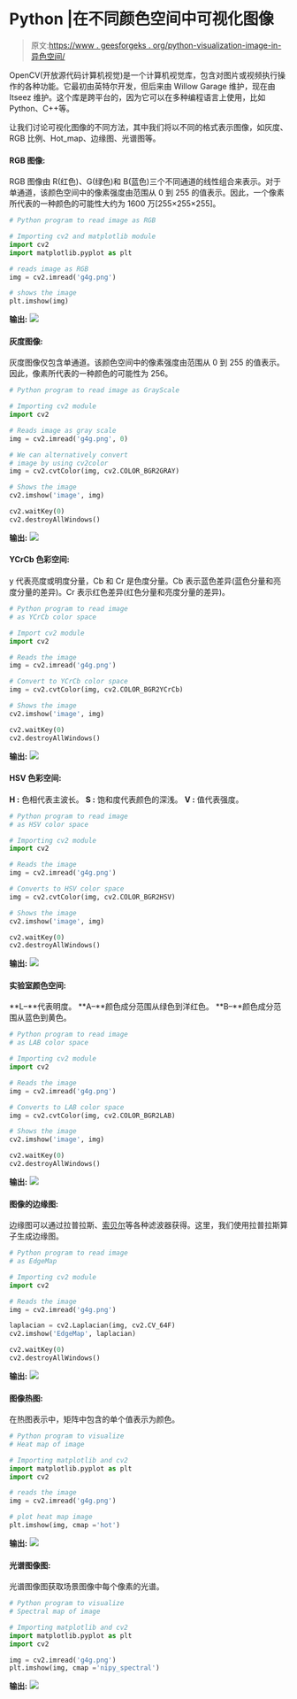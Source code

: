 # Python |在不同颜色空间中可视化图像

> 原文:[https://www . geesforgeks . org/python-visualization-image-in-异色空间/](https://www.geeksforgeeks.org/python-visualizing-image-in-different-color-spaces/)

OpenCV(开放源代码计算机视觉)是一个计算机视觉库，包含对图片或视频执行操作的各种功能。它最初由英特尔开发，但后来由 Willow Garage 维护，现在由 Itseez 维护。这个库是跨平台的，因为它可以在多种编程语言上使用，比如 Python、C++等。

让我们讨论可视化图像的不同方法，其中我们将以不同的格式表示图像，如灰度、RGB 比例、Hot_map、边缘图、光谱图等。

#### RGB 图像:

RGB 图像由 R(红色)、G(绿色)和 B(蓝色)三个不同通道的线性组合来表示。对于单通道，该颜色空间中的像素强度由范围从 0 到 255 的值表示。因此，一个像素所代表的一种颜色的可能性大约为 1600 万[255×255×255]。

```py
# Python program to read image as RGB

# Importing cv2 and matplotlib module
import cv2
import matplotlib.pyplot as plt

# reads image as RGB
img = cv2.imread('g4g.png')

# shows the image
plt.imshow(img)
```

**输出:**
![](img/af7bf76276a6b2294e658c2dde433570.png)

#### 灰度图像:

灰度图像仅包含单通道。该颜色空间中的像素强度由范围从 0 到 255 的值表示。因此，像素所代表的一种颜色的可能性为 256。

```py
# Python program to read image as GrayScale

# Importing cv2 module
import cv2

# Reads image as gray scale
img = cv2.imread('g4g.png', 0) 

# We can alternatively convert
# image by using cv2color
img = cv2.cvtColor(img, cv2.COLOR_BGR2GRAY)

# Shows the image
cv2.imshow('image', img) 

cv2.waitKey(0)         
cv2.destroyAllWindows()
```

**输出:**
![](img/7de5c131464fb938636802ef11673f2f.png)

#### YCrCb 色彩空间:

y 代表亮度或明度分量，Cb 和 Cr 是色度分量。Cb 表示蓝色差异(蓝色分量和亮度分量的差异)。Cr 表示红色差异(红色分量和亮度分量的差异)。

```py
# Python program to read image
# as YCrCb color space

# Import cv2 module
import cv2

# Reads the image
img = cv2.imread('g4g.png')

# Convert to YCrCb color space
img = cv2.cvtColor(img, cv2.COLOR_BGR2YCrCb)

# Shows the image
cv2.imshow('image', img) 

cv2.waitKey(0)         
cv2.destroyAllWindows()
```

**输出:**
![](img/15ff85eb2d653b5c828dc3c6d7813045.png)

#### HSV 色彩空间:

**H :** 色相代表主波长。
**S :** 饱和度代表颜色的深浅。
**V :** 值代表强度。

```py
# Python program to read image
# as HSV color space

# Importing cv2 module
import cv2

# Reads the image
img = cv2.imread('g4g.png')

# Converts to HSV color space
img = cv2.cvtColor(img, cv2.COLOR_BGR2HSV)

# Shows the image
cv2.imshow('image', img) 

cv2.waitKey(0)         
cv2.destroyAllWindows()
```

**输出:**
![](img/85e8cbc831c238d38b52ad1064fff4cc.png)

#### 实验室颜色空间:

**L–**代表明度。
**A–**颜色成分范围从绿色到洋红色。
**B–**颜色成分范围从蓝色到黄色。

```py
# Python program to read image
# as LAB color space

# Importing cv2 module
import cv2

# Reads the image
img = cv2.imread('g4g.png')

# Converts to LAB color space
img = cv2.cvtColor(img, cv2.COLOR_BGR2LAB)

# Shows the image
cv2.imshow('image', img) 

cv2.waitKey(0)         
cv2.destroyAllWindows()
```

**输出:**
![](img/e1e9f899fe87a46d96d9bf37752e0810.png)

#### 图像的边缘图:

边缘图可以通过拉普拉斯、[索贝尔](https://www.geeksforgeeks.org/python-program-to-detect-the-edges-of-an-image-using-opencv-sobel-edge-detection/)等各种滤波器获得。这里，我们使用拉普拉斯算子生成边缘图。

```py
# Python program to read image
# as EdgeMap

# Importing cv2 module
import cv2

# Reads the image
img = cv2.imread('g4g.png')

laplacian = cv2.Laplacian(img, cv2.CV_64F)
cv2.imshow('EdgeMap', laplacian) 

cv2.waitKey(0)         
cv2.destroyAllWindows()
```

**输出:**
![](img/5e7192642cac531bd2cd3591c6e26d39.png)

#### 图像热图:

在热图表示中，矩阵中包含的单个值表示为颜色。

```py
# Python program to visualize 
# Heat map of image

# Importing matplotlib and cv2
import matplotlib.pyplot as plt
import cv2

# reads the image
img = cv2.imread('g4g.png')

# plot heat map image
plt.imshow(img, cmap ='hot') 
```

**输出:**
![](img/8fbe1e26af76a198bb57aa90797f3b8c.png)

#### 光谱图像图:

光谱图像图获取场景图像中每个像素的光谱。

```py
# Python program to visualize 
# Spectral map of image

# Importing matplotlib and cv2
import matplotlib.pyplot as plt
import cv2

img = cv2.imread('g4g.png')
plt.imshow(img, cmap ='nipy_spectral') 
```

**输出:**
![](img/de78d83f401a05f822eceba17129b120.png)